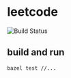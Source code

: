# leetcode

![Build Status](https://github.com/liubang/leetcode/actions/workflows/integrate.yml/badge.svg?branch=main)

## build and run

```bash
bazel test //...
```
